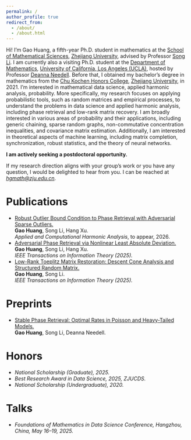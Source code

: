 ```yaml
---
permalink: /
author_profile: true
redirect_from: 
  - /about/
  - /about.html
---
```


Hi! I’m Gao Huang, a fifth-year Ph.D. student in mathematics at the [School of Mathematical Sciences](http://www.math.zju.edu.cn), [Zhejiang University](https://www.zju.edu.cn), advised by Professor [Song Li](https://person.zju.edu.cn/0096094/0.html).
I am currently also a visiting Ph.D. student at the [Department of Mathematics](https://ww3.math.ucla.edu/), [University of California, Los Angeles (UCLA)](https://www.ucla.edu/), hosted by Professor [Deanna Needell](https://www.math.ucla.edu/~deanna/).
Before that, I obtained my bachelor’s degree in mathematics from the [Chu Kochen Honors College](http://ckc.zju.edu.cn), [Zhejiang University](https://www.zju.edu.cn), in 2021.
I’m interested in mathematical data science, applied harmonic analysis, probability. 
More specifically, my research focuses on applying probabilistic tools, such as random matrices and empirical processes, to understand the problems in data science and applied harmonic analysis, including phase retrieval and low-rank matrix recovery. 
I am broadly interested in various areas of probability and their applications, including generic chaining, sparse random graphs, non-commutative concentration inequalities, and covariance matrix estimation. 
Additionally, I am interested in theoretical aspects of machine learning, including matrix completion, synchronization, robust statistics, and the theory of neural networks.

**I am actively seeking a postdoctoral opportunity.**

If my research direction aligns with your group’s work or you have any question, I would be delighted to hear from you. 
I can be reached at *hgmath@zju.edu.cn*.

Publications
======
+ [Robust Outlier Bound Condition to Phase Retrieval with Adversarial Sparse Outliers.](https://arxiv.org/abs/2311.13219)<br>
**Gao Huang**, Song Li, Hang Xu.<br>
*Applied and Computational Harmonic Analysis*, to appear, 2026.
+ [Adversarial Phase Retrieval via Nonlinear Least Absolute Deviation.](https://ieeexplore.ieee.org/abstract/document/11080096?casa_token=Zmfa1agP12YAAAAA:IIhlaz0nXCyuyjPD17jmtoJ-YSBK-zMyrBZc5YGdxpgHVwfugzGRJPNjRC12Cqka3l634hW4ceM)<br>
**Gao Huang**, Song Li, Hang Xu.<br>
*IEEE Transactions on Information Theory (2025).*
+ [Low-Rank Toeplitz Matrix Restoration: Descent Cone Analysis and Structured Random Matrix.](https://ieeexplore.ieee.org/abstract/document/10932754?casa_token=TA8-DO1P1xsAAAAA:ivHe-uxAf8-T2iBFaaODMpYWpUo6kqzvDVObsQw7bw4ZBJIiYH91qamk6Tf1yp-udN4ipWOKUHg)<br>
 **Gao Huang**, Song Li.<br>
 *IEEE Transactions on Information Theory (2025).*

Preprints
======
+ [Stable Phase Retrieval: Optimal Rates in Poisson and Heavy-Tailed Models.](https://arxiv.org/abs/2510.00551) <br>
 **Gao Huang**, Song Li, Deanna Needell.

Honors
======
+ *National Scholarship (Graduate), 2025.*
+ *Best Research Award in Data Science, 2025, ZJUCDS.*
+ *National Scholarship (Undergraduate), 2020.*

Talks
======
+ *Foundations of Mathematics in Data Science Conference, Hangzhou, China, May 16–19, 2025.*
